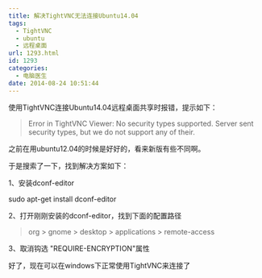 ```yaml
---
title: 解决TightVNC无法连接Ubuntu14.04
tags:
  - TightVNC
  - ubuntu
  - 远程桌面
url: 1293.html
id: 1293
categories:
  - 电脑医生
date: 2014-08-24 10:51:44
---
```


使用TightVNC连接Ubuntu14.04远程桌面共享时报错，提示如下：  

> Error in TightVNC Viewer: No security types supported. Server sent security types, but we do not support any of their.

之前在用ubuntu12.04的时候是好好的，看来新版有些不同啊。  

于是搜索了一下，找到解决方案如下：  

1、安装dconf-editor  

sudo apt-get install dconf-editor

2、打开刚刚安装的dconf-editor，找到下面的配置路径  

> org > gnome > desktop > applications > remote-access

3、取消钩选 "REQUIRE-ENCRYPTION"属性  

好了，现在可以在windows下正常使用TightVNC来连接了